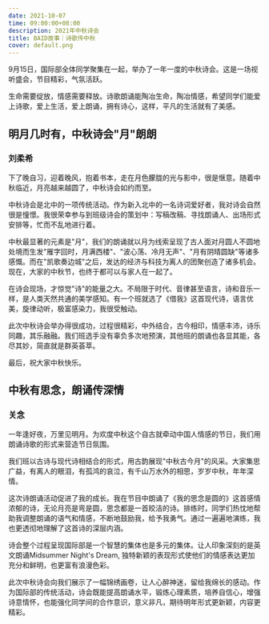 ```yaml
---
date: 2021-10-07
time: 09:00:00+08:00
description: 2021年中秋诗会
title: BAID故事｜诗歌传中秋
cover: default.png
---
```


9月15日，国际部全体同学聚集在一起，举办了一年一度的中秋诗会。这是一场视听盛会，节目精彩，气氛活跃。

生命需要绽放，情感需要释放。诗歌朗诵能陶冶生命，陶冶情感，希望同学们能爱上诗歌，爱上生活，爱上朗诵，拥有诗心，这样，平凡的生活就有了美感。

## 明月几时有，中秋诗会"月"朗朗

### 刘柔希

下了晚自习，迎着晚风，抱着书本，走在月色朦胧的光与影中，很是惬意。随着中秋临近，月亮越来越圆了，中秋诗会如约而至。

中秋诗会是北中的一项传统活动。作为新入北中的一名诗词爱好者，我对诗会自然很是憧憬。我很荣幸参与到班级诗会的策划中：写稿改稿、寻找朗诵人、出场形式安排等，忙而不乱地进行着。

中秋最显著的元素是"月"，我们的朗诵就以月为线索呈现了古人面对月圆人不圆地处境而生发"雁字回时，月满西楼"、"波心荡、冷月无声"、"月有阴晴圆缺"等诸多感慨。而在"凯歌奏边城"之后，发达的经济与科技为离人的团聚创造了诸多机会。现在，大家的中秋节，也终于都可以与家人在一起了。

在诗会现场，才惊觉"诗"的能量之大。不局限于时代、音律甚至语言，诗和音乐一样，是人类天然共通的美学感知。有一个班就选了《借我》这首现代诗，语言优美，旋律动听，极富感染力，我很受触动。

此次中秋诗会举办得很成功，过程很精彩，中外结合，古今相印，情感丰沛，诗乐同趣，其乐融融。我们班选手没有辜负多次地预演，其他班的朗诵也各显其能，各尽其妙，简直就是群英荟萃。

最后，祝大家中秋快乐。

## 中秋有思念，朗诵传深情

### 关念

一年逢好夜，万里见明月。为欢度中秋这个自古就牵动中国人情感的节日，我们用朗诵诗歌的形式来营造节日氛围。

我们班以古诗与现代诗相结合的形式，用古韵展现"中秋古今月"的风采。大家集思广益，有离人的眼泪，有孤鸿的哀泣，有千山万水外的相思，岁岁中秋，年年深情。

这次诗朗诵活动促进了我的成长。我在节目中朗诵了《我的思念是圆的》这首感情浓郁的诗，无论月亮是弯是圆，思念都是一首皎洁的诗。排练时，同学们热忱地帮助我调整朗诵的语气和情感，不断地鼓励我，给予我勇气。通过一遍遍地演练，我也更透彻地理解了这首诗的深层内涵。

诗会整个过程呈现国际部是一个智慧的集体也是多元的集体。让人印象深刻的是英文朗诵Midsummer Night's Dream, 独特新颖的表现形式使他们的情感表达更加充分和鲜明，也更富有浪漫色彩。

此次中秋诗会向我们展示了一幅锦绣画卷，让人心醉神迷，留给我绵长的感动。作为国际部的传统活动，诗会既能提高朗诵水平，锻炼心理素质，培养自信心，增强诗意情怀，也能强化同学间的合作意识，意义非凡，期待明年形式更新颖，内容更精彩。